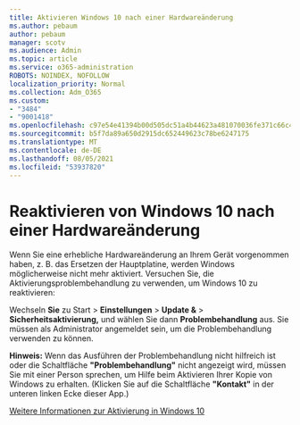 ```yaml
---
title: Aktivieren Windows 10 nach einer Hardwareänderung
ms.author: pebaum
author: pebaum
manager: scotv
ms.audience: Admin
ms.topic: article
ms.service: o365-administration
ROBOTS: NOINDEX, NOFOLLOW
localization_priority: Normal
ms.collection: Adm_O365
ms.custom:
- "3484"
- "9001418"
ms.openlocfilehash: c97e54e41394b00d505dc51a4b44623a481070036fe371c66c4bba5afd362663
ms.sourcegitcommit: b5f7da89a650d2915dc652449623c78be6247175
ms.translationtype: MT
ms.contentlocale: de-DE
ms.lasthandoff: 08/05/2021
ms.locfileid: "53937820"
---
```

# <a name="reactivating-windows-10-after-a-hardware-change"></a>Reaktivieren von Windows 10 nach einer Hardwareänderung

Wenn Sie eine erhebliche Hardwareänderung an Ihrem Gerät vorgenommen haben, z. B. das Ersetzen der Hauptplatine, werden Windows möglicherweise nicht mehr aktiviert. Versuchen Sie, die Aktivierungsproblembehandlung zu verwenden, um Windows 10 zu reaktivieren:

Wechseln **Sie** zu Start  >  **Einstellungen**  >  **Update &**  >  **Sicherheitsaktivierung,** und wählen Sie dann **Problembehandlung** aus. Sie müssen als Administrator angemeldet sein, um die Problembehandlung verwenden zu können.

**Hinweis:** Wenn das Ausführen der Problembehandlung nicht hilfreich ist oder die Schaltfläche **"Problembehandlung"** nicht angezeigt wird, müssen Sie mit einer Person sprechen, um Hilfe beim Aktivieren Ihrer Kopie von Windows zu erhalten. (Klicken Sie auf die Schaltfläche **"Kontakt"** in der unteren linken Ecke dieser App.)

[Weitere Informationen zur Aktivierung in Windows 10](https://support.microsoft.com/help/12440/windows-10-activate)
